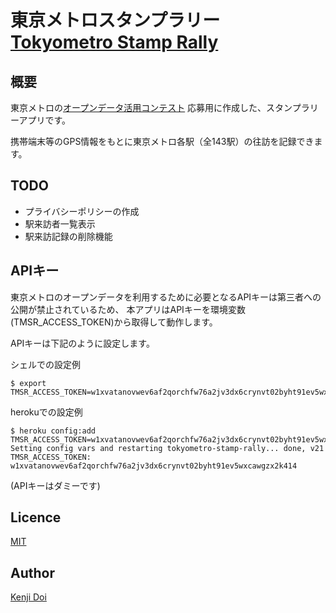 東京メトロスタンプラリー　[Tokyometro Stamp Rally](https://tokyometro-stamp-rally.herokuapp.com)
====

## 概要

東京メトロの[オープンデータ活用コンテスト](http://tokyometro10th.jp/future/opendata/index.html)
応募用に作成した、スタンプラリーアプリです。

携帯端末等のGPS情報をもとに東京メトロ各駅（全143駅）の往訪を記録できます。

## TODO

- プライバシーポリシーの作成
- 駅来訪者一覧表示
- 駅来訪記録の削除機能

## APIキー

東京メトロのオープンデータを利用するために必要となるAPIキーは第三者への公開が禁止されているため、
本アプリはAPIキーを環境変数(TMSR_ACCESS_TOKEN)から取得して動作します。

APIキーは下記のように設定します。

シェルでの設定例
```
$ export TMSR_ACCESS_TOKEN=w1xvatanovwev6af2qorchfw76a2jv3dx6crynvt02byht91ev5wxcawgzx2k414
```

herokuでの設定例
```
$ heroku config:add TMSR_ACCESS_TOKEN=w1xvatanovwev6af2qorchfw76a2jv3dx6crynvt02byht91ev5wxcawgzx2k414
Setting config vars and restarting tokyometro-stamp-rally... done, v21
TMSR_ACCESS_TOKEN: w1xvatanovwev6af2qorchfw76a2jv3dx6crynvt02byht91ev5wxcawgzx2k414
```

(APIキーはダミーです)

## Licence

[MIT](https://github.com/tcnksm/tool/blob/master/LICENCE)

## Author

[Kenji Doi](https://github.com/knjcode)
